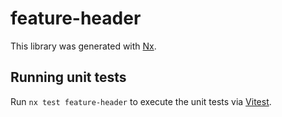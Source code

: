 # feature-header

This library was generated with [Nx](https://nx.dev).

## Running unit tests

Run `nx test feature-header` to execute the unit tests via [Vitest](https://vitest.dev/).
